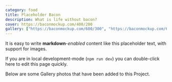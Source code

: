 ```yaml
---
category: food
title: Placeholder Bacon
description: What is life without bacon?
cover: https://baconmockup.com/400/200
gallery: ["https://baconmockup.com/600/300", "https://baconmockup.com/600/600"]
---
```


It is easy to write **markdown**-_enabled_ content like this placeholder text, with support for images.

If you are in local development-mode (`npm run dev`) you can double-click here to edit this page quickly.

Below are some Gallery photos that have been added to this Project.
